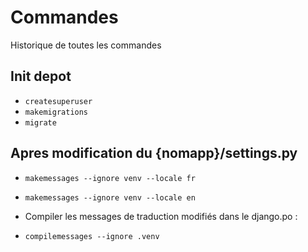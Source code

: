 # Commandes

Historique de toutes les commandes

## Init depot

- ```createsuperuser```
- ```makemigrations```
- ```migrate```

## Apres modification du {nomapp}/settings.py

- ```makemessages --ignore venv --locale fr```
- ```makemessages --ignore venv --locale en```

- Compiler les messages de traduction modifiés dans le django.po :
- ```compilemessages --ignore .venv```
